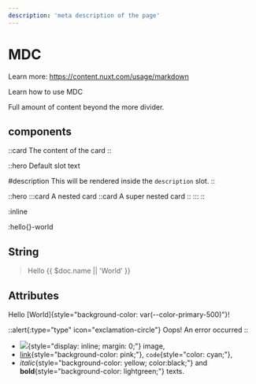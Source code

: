 ```yaml
---
description: 'meta description of the page'
---
```


# MDC

Learn more: https://content.nuxt.com/usage/markdown

Learn how to use MDC
<!--more-->
Full amount of content beyond the more divider.

## components

::card
The content of the card
::

::hero
Default slot text

#description
This will be rendered inside the `description` slot.
::

::hero
  :::card
    A nested card
    ::card
      A super nested card
    ::
  :::
::


:inline

:hello{}-world

## String

> Hello {{ $doc.name || 'World' }}

## Attributes

Hello [World]{style="background-color: var(--color-primary-500)"}!

::alert{:type="type" icon="exclamation-circle"}
Oops! An error occurred
::

- ![](/favicon.ico){style="display: inline; margin: 0;"} image,
- [link](#attributes){style="background-color: pink;"}, `code`{style="color: cyan;"},
- _italic_{style="background-color: yellow; color:black;"} and **bold**{style="background-color: lightgreen;"} texts.
